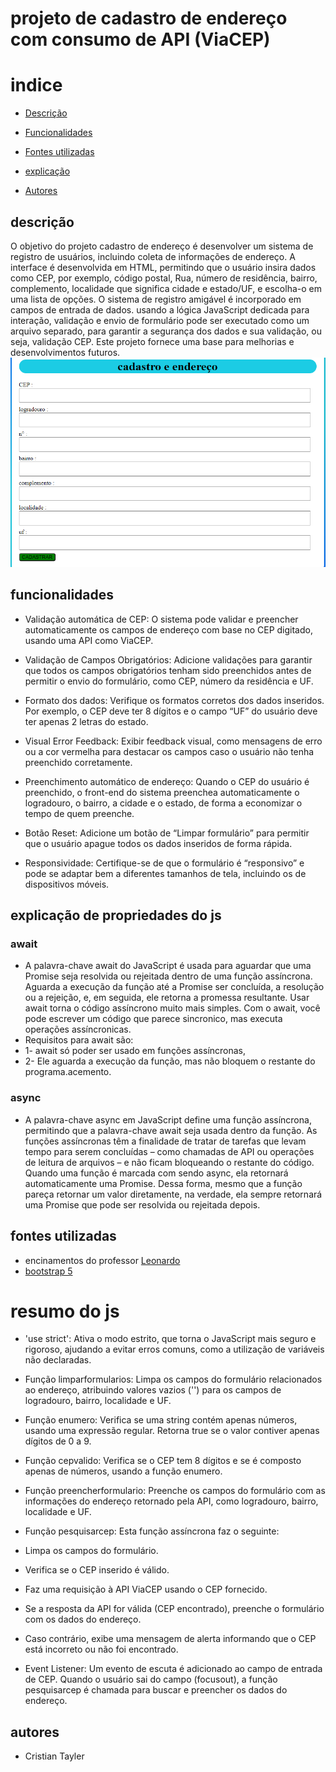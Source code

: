 # projeto de cadastro de endereço com consumo de API (ViaCEP)

# indice

* [Descrição](#descri%C3%A7%C3%A3o)

* [Funcionalidades](#funcionalidades)

* [Fontes utilizadas ](#fontes-utilizadas)

* [explicação](#explicação-de-propriedades-do-js)

* [Autores](#autores)

## descrição
O objetivo do projeto cadastro de endereço é desenvolver um sistema de registro de usuários, incluindo coleta de informações de endereço. A interface é desenvolvida em HTML, permitindo que o usuário insira dados como CEP, por exemplo, código postal, Rua, número de residência, bairro, complemento, localidade que significa cidade e estado/UF, e escolha-o em uma lista de opções. O sistema de registro amigável é incorporado em campos de entrada de dados. usando a lógica JavaScript dedicada para interação, validação e envio de formulário pode ser executado como um arquivo separado, para garantir a segurança dos dados e sua validação, ou seja, validação CEP. Este projeto fornece uma base para melhorias e desenvolvimentos futuros.
![print do projeto](foto_para_projeto_form_cad_endereco.png)
## funcionalidades
* Validação automática de CEP: O sistema pode validar e preencher automaticamente os campos de endereço com base no CEP digitado, usando uma API como ViaCEP.

* Validação de Campos Obrigatórios: Adicione validações para garantir que todos os campos obrigatórios tenham sido preenchidos antes de permitir o envio do formulário, como CEP, número da residência e UF.

* Formato dos dados: Verifique os formatos corretos dos dados inseridos. Por exemplo, o CEP deve ter 8 dígitos e o campo “UF” do usuário deve ter apenas 2 letras do estado.

* Visual Error Feedback: Exibir feedback visual, como mensagens de erro ou a cor vermelha para destacar os campos caso o usuário não tenha preenchido corretamente.

* Preenchimento automático de endereço: Quando o CEP do usuário é preenchido, o front-end do sistema preenchea automaticamente o logradouro, o bairro, a cidade e o estado, de forma a economizar o tempo de quem preenche.

* Botão Reset: Adicione um botão de “Limpar formulário” para permitir que o usuário apague todos os dados inseridos de forma rápida.

* Responsividade: Certifique-se de que o formulário é “responsivo” e pode se adaptar bem a diferentes tamanhos de tela, incluindo os de dispositivos móveis.

## explicação de propriedades do js
### await
* A palavra-chave await do JavaScript é usada para aguardar que uma Promise seja resolvida ou rejeitada dentro de uma função assíncrona. Aguarda a execução da função até a Promise ser concluída, a resolução ou a rejeição, e, em seguida, ele retorna a promessa resultante. Usar await torna o código assíncrono muito mais simples. Com o await, você pode escrever um código que parece sincronico, mas executa operações assíncronicas.
* Requisitos para await são: 
* 1- await só poder ser usado em funções assíncronas, 
* 2- Ele aguarda a execução da função, mas não bloquem o restante do programa.acemento.

### async
* A palavra-chave async em JavaScript define uma função assíncrona, permitindo que a palavra-chave await seja usada dentro da função. As funções assíncronas têm a finalidade de tratar de tarefas que levam tempo para serem concluídas – como chamadas de API ou operações de leitura de arquivos – e não ficam bloqueando o restante do código. Quando uma função é marcada com sendo async, ela retornará automaticamente uma Promise. Dessa forma, mesmo que a função pareça retornar um valor diretamente, na verdade, ela sempre retornará uma Promise que pode ser resolvida ou rejeitada depois.

## fontes utilizadas
* encinamentos do professor [Leonardo](https://github.com/leonardorochamarista)
* [bootstrap 5](https://getbootstrap.com/)

# resumo do js

* 'use strict': Ativa o modo estrito, que torna o JavaScript mais seguro e rigoroso, ajudando a evitar erros comuns, como a utilização de variáveis não declaradas.

* Função limparformularios: Limpa os campos do formulário relacionados ao endereço, atribuindo valores vazios ('') para os campos de logradouro, bairro, localidade e UF.

* Função enumero: Verifica se uma string contém apenas números, usando uma expressão regular. Retorna true se o valor contiver apenas dígitos de 0 a 9.

* Função cepvalido: Verifica se o CEP tem 8 dígitos e se é composto apenas de números, usando a função enumero.

* Função preencherformulario: Preenche os campos do formulário com as informações do endereço retornado pela API, como logradouro, bairro, localidade e UF.

* Função pesquisarcep: Esta função assíncrona faz o seguinte:

* Limpa os campos do formulário.

* Verifica se o CEP inserido é válido.

* Faz uma requisição à API ViaCEP usando o CEP fornecido.

* Se a resposta da API for válida (CEP encontrado), preenche o formulário com os dados do endereço.

* Caso contrário, exibe uma mensagem de alerta informando que o CEP está incorreto ou não foi encontrado.

* Event Listener: Um evento de escuta é adicionado ao campo de entrada de CEP. Quando o usuário sai do campo (focusout), a função pesquisarcep é chamada para buscar e preencher os dados do endereço.

## autores
* Cristian Tayler